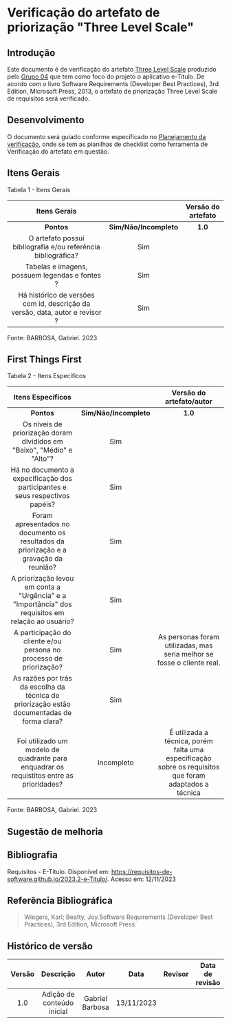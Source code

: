 # **Verificação do artefato de priorização "Three Level Scale"**

## **Introdução**

Este documento é de verificação do artefato [Three Level Scale](https://github.com/Requisitos-de-Software/2023.2-e-Titulo/blob/main/docs/elicitacao/priorizacao/threeLevelScale.md) produzido pelo [Grupo 04](https://github.com/Requisitos-de-Software/2023.2-e-Titulo) que tem como foco do projeto o aplicativo e-Título. De acordo com o livro Software Requirements (Developer Best Practices), 3rd Edition, Microsoft Press, 2013, o artefato de priorização Three Level Scale de requisitos será verificado.


## **Desenvolvimento**

O documento será guiado conforme especificado no [Planejamento da verificação](https://requisitos-de-software.github.io/2023.2-BRBMobilidade/Verifica%C3%A7%C3%A3o/01-planejamento-verificacao-grupo4/), onde se tem as planilhas de checklist como ferramenta de Verificação do artefato em questão.


## **Itens Gerais**

Tabela 1 - Itens Gerais

| Itens Gerais |      |    Versão do artefato |
| :------:   | :----: | :-----: |
|    **Pontos**    | **Sim/Não/Incompleto**   |    **1.0**    |
| O artefato possui bibliografia e/ou referência bibliográfica? |    Sim   |     |
| Tabelas e imagens, possuem legendas e fontes ? |  Sim    |        |
| Há histórico de versões com id, descrição da versão, data, autor e revisor ?  |  Sim  |

Fonte: BARBOSA, Gabriel. 2023

## **First Things First**

Tabela 2 - Itens Específicos

| Itens Específicos |      |    Versão do artefato/autor |
| :------:   | :----: | :-----: |
|    **Pontos**    | **Sim/Não/Incompleto**  |     **1.0**   |
| Os níveis de priorização doram divididos em "Baixo", "Médio" e "Alto"? |    Sim   |     |
| Há no documento a expecificação dos participantes e seus respectivos papéis?  |  Sim  |
| Foram apresentados no documento os resultados da priorização e a gravação da reunião? |   Sim    |  |
| A priorização levou em conta a "Urgência" e a "Importância" dos requisitos em relação ao usuário?  |   Sim  |    |
| A participação do cliente e/ou persona no processo de priorização?  | Sim | As personas foram utilizadas, mas seria melhor se fosse o cliente real. |
| As razões por trás da escolha da técnica de priorização estão documentadas de forma clara? | Sim |    | 
| Foi utilizado um modelo de quadrante para enquadrar os requistitos entre as prioridades? | Incompleto | É utilizada a técnica, porém falta uma especificação sobre os requisitos que foram adaptados a técnica |

Fonte: BARBOSA, Gabriel. 2023

## **Sugestão de melhoria**



## **Bibliografia**

Requisitos - E-Título. Disponível em: https://requisitos-de-software.github.io/2023.2-e-Titulo/. Acesso em: 12/11/2023

## **Referência Bibliográfica**

> Wiegers, Karl; Beatty, Joy.Software Requirements (Developer Best Practices), 3rd Edition, Microsoft Press

## **Histórico de versão**


| Versão |          Descrição              |     Autor      |      Data      |   Revisor     |    Data de revisão    |  
|:------:|:-------------------------------:|:--------------:|:--------------:|:-------------:|:---------------------:|
|  1.0   | Adição de conteúdo inicial  | Gabriel Barbosa          | 13/11/2023   |              |                       |